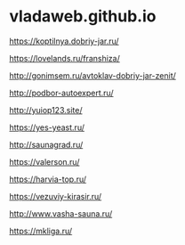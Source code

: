 # vladaweb.github.io
<p><a href="https://koptilnya.dobriy-jar.ru/" target="_blank">https://koptilnya.dobriy-jar.ru/</a></p>
<p><a href="" target="_blank">https://lovelands.ru/franshiza/</a></p>
<p><a href="" target="_blank">http://gonimsem.ru/avtoklav-dobriy-jar-zenit/</a></p>
<p><a href="" target="_blank">http://podbor-autoexpert.ru/</a></p>
<p><a href="" target="_blank">http://yuiop123.site/</a></p>
<p><a href="" target="_blank">https://yes-yeast.ru/</a></p>
<p><a href="" target="_blank">http://saunagrad.ru/</a></p>
<p><a href="" target="_blank">https://valerson.ru/</a></p>
<p><a href="" target="_blank">https://harvia-top.ru/</a></p>
<p><a href="" target="_blank">https://vezuviy-kirasir.ru/</a></p>
<p><a href="" target="_blank">http://www.vasha-sauna.ru/</a></p>
<p><a href="" target="_blank">https://mkliga.ru/</a></p>
